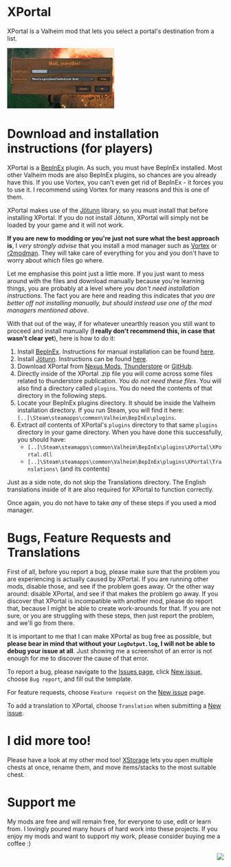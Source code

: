 ﻿# XPortal

XPortal is a Valheim mod that lets you select a portal's destination from a list. 

<img src="https://raw.githubusercontent.com/SpikeHimself/XPortal/main/images/controller.gif" height="140" />


# Download and installation instructions (for players)

XPortal is a [BepInEx](https://valheim.thunderstore.io/package/denikson/BepInExPack_Valheim/) plugin. As such, you must have BepInEx installed. Most other Valheim mods are also BepInEx plugins, so chances are you already have this. If you use Vortex, you can't even get rid of BepInEx - it forces you to use it. I recommend using Vortex for many reasons and this is one of them.

XPortal makes use of the [Jötunn](https://www.nexusmods.com/valheim/mods/1138) library, so you must install that before installing XPortal. If you do not install Jötunn, XPortal will simply not be loaded by your game and it will not work.

**If you are new to modding or you're just not sure what the best approach is**, I *very strongly advise* that you install a mod manager such as [Vortex](https://www.nexusmods.com/site/mods/1) or [r2modman](https://valheim.thunderstore.io/package/ebkr/r2modman/). They will take care of everything for you and you don't have to worry about which files go where.

Let me emphasise this point just a little more. If you just want to mess around with the files and download manually because you're learning things, you are probably at a level where *you don't need installation instructions*. The fact you are here and reading this indicates that *you are better off not installing manually, but should instead use one of the mod managers mentioned above*.

With that out of the way, if for whatever unearthly reason you still want to proceed and install manually (**I really don't recommend this, in case that wasn't clear yet**), here is how to do it:

1. Install [BepInEx](https://valheim.thunderstore.io/package/denikson/BepInExPack_Valheim/). Instructions for manual installation can be found [here](https://docs.bepinex.dev/articles/user_guide/installation/index.html).
2. Install [Jötunn](https://www.nexusmods.com/valheim/mods/1138). Instructions can be found [here](https://valheim-modding.github.io/Jotunn/guides/installation.html).
3. Download XPortal from [Nexus Mods](https://www.nexusmods.com/valheim/mods/2239), [Thunderstore](https://valheim.thunderstore.io/package/SpikeHimself/XPortal/) or [GitHub](https://github.com/SpikeHimself/XPortal/releases).
4. Directly inside of the XPortal .zip file you will come across some files related to thunderstore publication. *You do not need these files*. You will also find a directory called `plugins`. You do need the contents of that directory in the following steps.
5. Locate your BepInEx plugins directory. It should be inside the Valheim installation directory. If you run Steam, you will find it here: `[..]\Steam\steamapps\common\Valheim\BepInEx\plugins`.
6. Extract *all* contents of XPortal's `plugins` directory to that same `plugins` directory in your game directory. When you have done this successfully, you should have:
	* `[..]\Steam\steamapps\common\Valheim\BepInEx\plugins\XPortal\XPortal.dll`
	* `[..]\Steam\steamapps\common\Valheim\BepInEx\plugins\XPortal\Translations\` (and its contents)

Just as a side note, do not skip the Translations directory. The English translations inside of it are also required for XPortal to function correctly.

Once again, you do not have to take *any* of these steps if you used a mod manager.


# Bugs, Feature Requests and Translations

First of all, before you report a bug, please make sure that the problem you are experiencing is actually caused by XPortal. If you are running other mods, disable those, and see if the problem goes away. Or the other way around: disable XPortal, and see if that makes the problem go away. If you discover that XPortal is incompatible with another mod, please do report that, because I might be able to create work-arounds for that. If you are not sure, or you are struggling with these steps, then just report the problem, and we'll go from there.

It is important to me that I can make XPortal as bug free as possible, but **please bear in mind that without your `LogOutput.log`, I will not be able to debug your issue at all**. Just showing me a screenshot of an error is not enough for me to discover the cause of that error.

To report a bug, please navigate to the [Issues page](https://github.com/SpikeHimself/XPortal/issues), click [New issue](https://github.com/SpikeHimself/XPortal/issues/new/choose), choose `Bug report`, and fill out the template.

For feature requests, choose `Feature request` on the [New issue](https://github.com/SpikeHimself/XPortal/issues/new/choose) page.

To add a translation to XPortal, choose `Translation` when submitting a [New issue](https://github.com/SpikeHimself/XPortal/issues/new/choose).


# I did more too!

Please have a look at my other mod too! [XStorage](https://www.nexusmods.com/valheim/mods/2290) lets you open multiple chests at once, rename them, and move items/stacks to the most suitable chest.

# Support me
My mods are free and will remain free, for everyone to use, edit or learn from. I lovingly poured many hours of hard work into these projects. If you enjoy my mods and want to support my work, please consider buying me a coffee :)

[<img src="https://cdn.buymeacoffee.com/buttons/v2/default-yellow.png" height="40" align="right" />](https://www.buymeacoffee.com/SpikeHimself)
